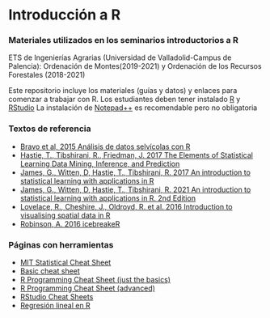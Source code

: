 # Introducción a R
### Materiales utilizados en los seminarios introductorios a R
ETS de Ingenierías Agrarias (Universidad de Valladolid-Campus de Palencia): Ordenación de Montes(2019-2021) y Ordenación de los Recursos Forestales (2018-2021)

Este repositorio incluye los materiales (guías y datos) y enlaces para comenzar a trabajar con R.
Los estudiantes deben tener instalado [R](https://cran.r-project.org/)  y [RStudio](https://cran.r-project.org/) La instalación de [Notepad++](https://notepad-plus-plus.org/) es recomendable pero no obligatoria


### Textos de referencia

- [Bravo et al, 2015 Análisis de datos selvícolas con R](https://uvadoc.uva.es/handle/10324/11889)
- [Hastie, T., Tibshirani, R., Friedman, J. 2017 The Elements of Statistical Learning Data Mining, Inference, and Prediction](https://web.stanford.edu/~hastie/ElemStatLearn/)
- [James, G., Witten, D, Hastie, T., Tibshirani, R. 2017 An introduction to statistical learning with applications in R](http://www-bcf.usc.edu/~gareth/ISL/)
- [James, G., Witten, D, Hastie, T., Tibshirani, R. 2021 An introduction to statistical learning with applications in R. 2nd Edition](https://www.statlearning.com/)
- [Lovelace, R., Cheshire, J., Oldroyd, R. et al. 2016 Introduction to visualising spatial data in R](https://cran.r-project.org/doc/contrib/intro-spatial-rl.pdf)
- [Robinson, A. 2016 icebreakeR](https://cran.r-project.org/doc/contrib/Robinson-icebreaker.pdf)

### Páginas con herramientas

- [MIT Statistical Cheat Sheet](http://web.mit.edu/~csvoss/Public/usabo/stats_handout.pdf)
- [Basic cheat sheet](http://github.com/rstudio/cheatsheets/raw/master/base-r.pdf)
- [R Programming Cheat Sheet (just the basics)](http://datasciencefree.com/basicR.pdf)
- [R Programming Cheat Sheet (advanced)](http://datasciencefree.com/advancedR.pdf)
- [RStudio Cheat Sheets](https://rstudio.com/resources/cheatsheets/)
- [Regresión lineal en R](https://www.usabart.nl/eval/cs-regression.pdf)
